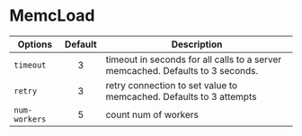 MemcLoad
======


| Options | Default | Description |
| ------- | :-----: |-------------|
`timeout`|3|timeout in seconds for all calls to a server memcached. Defaults to 3 seconds.|
`retry`|3|retry connection to set value to memcached. Defaults to 3 attempts
`num-workers`|5|count num of workers

